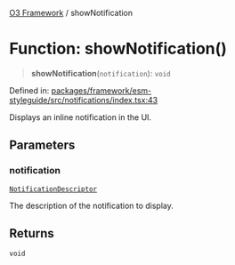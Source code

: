 [O3 Framework](../API.md) / showNotification

# Function: showNotification()

> **showNotification**(`notification`): `void`

Defined in: [packages/framework/esm-styleguide/src/notifications/index.tsx:43](https://github.com/UjjawalPrabhat/openmrs-esm-core/blob/main/packages/framework/esm-styleguide/src/notifications/index.tsx#L43)

Displays an inline notification in the UI.

## Parameters

### notification

[`NotificationDescriptor`](../interfaces/NotificationDescriptor.md)

The description of the notification to display.

## Returns

`void`
